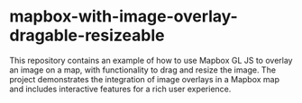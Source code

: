 # mapbox-with-image-overlay-dragable-resizeable
This repository contains an example of how to use Mapbox GL JS to overlay an image on a map, with functionality to drag and resize the image. The project demonstrates the integration of image overlays in a Mapbox map and includes interactive features for a rich user experience.
